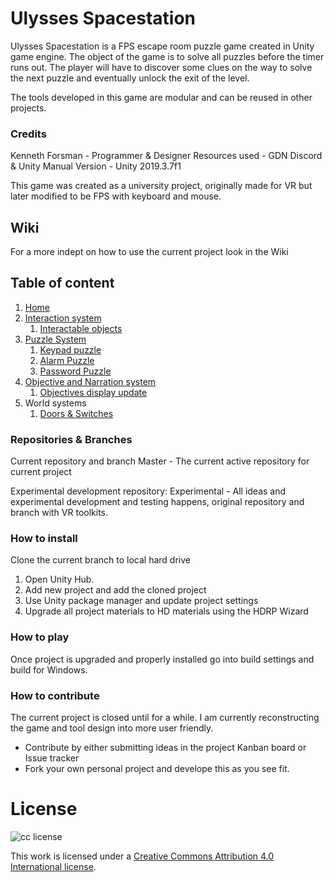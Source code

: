 # Ulysses Spacestation
Ulysses Spacestation is a FPS escape room puzzle game created in Unity game engine.
The object of the game is to solve all puzzles before the timer runs out.
The player will have to discover some clues on the way to solve the next puzzle and eventually unlock the exit of the level.

The tools developed in this game are modular and can be reused in other projects.

### Credits
Kenneth Forsman - Programmer & Designer
Resources used - GDN Discord & Unity Manual
Version - Unity 2019.3.7f1

This game was created as a university project, originally made for VR but later modified to be FPS with keyboard and mouse.

## Wiki
For a more indept on how to use the current project look in the Wiki

## Table of content
1. [Home](https://github.com/andeluvian/Space-test/wiki)
2. [Interaction system](https://github.com/andeluvian/Space-test/wiki/Interaction-system)
   1. [Interactable objects](https://github.com/andeluvian/Space-test/wiki/Interactable-objects)
3. [Puzzle System](https://github.com/andeluvian/Space-test/wiki/Puzzle-system)
   1. [Keypad puzzle](https://github.com/andeluvian/Space-test/wiki/Keypad-puzzle)
   1. [Alarm Puzzle](https://github.com/andeluvian/Space-test/wiki/Alarm-Puzzle)
   1. [Password Puzzle](https://github.com/andeluvian/Space-test/wiki/Password-puzzle)
4. [Objective and Narration system](https://github.com/andeluvian/Space-test/wiki/Objectives-and-Narration)
   1. [Objectives display update](https://github.com/andeluvian/Space-test/wiki/Displays-and-Cameras)
5. World systems
   1. [Doors & Switches](https://github.com/andeluvian/Space-test/wiki/Door-system)

### Repositories & Branches

Current repository and branch
Master - The current active repository for current project

Experimental development repository:
Experimental - All ideas and experimental development and testing happens, original repository and branch with VR toolkits.

### How to install
Clone the current branch to local hard drive
1. Open Unity Hub.
2. Add new project and add the cloned project
3. Use Unity package manager and update project settings
4. Upgrade all project materials to HD materials using the HDRP Wizard


### How to play
Once project is upgraded and properly installed go into build settings and build for Windows.

### How to contribute
The current project is closed until for a while. I am currently reconstructing the game and tool design into more user friendly.
* Contribute by either submitting ideas in the project Kanban board or Issue tracker
* Fork your own personal project and develope this as you see fit.

 
# License

![cc license](http://i.creativecommons.org/l/by/4.0/88x31.png)

This work is licensed under a [Creative Commons Attribution 4.0
International license](https://creativecommons.org/licenses/by/4.0/).
